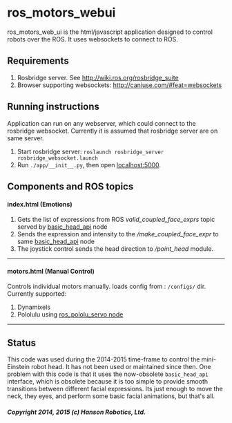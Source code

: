 ros_motors_webui
=======

ros_motors_web_ui is the html/javascript application designed to control robots over the ROS. It uses websockets to connect to ROS.

Requirements
------------

 1. Rosbridge server. See http://wiki.ros.org/rosbridge_suite
 2. Browser supporting websockets: http://caniuse.com/#feat=websockets

Running instructions
-------------

Application can run on any webserver, which could connect to the rosbridge websocket. Currently it is assumed that rosbridge server are on same server.

 1. Start rosbridge server: `roslaunch rosbridge_server rosbridge_websocket.launch`
 2. Run `./app/__init__.py`, then open [localhost:5000](http://localhost:5000).

Components and ROS topics
----------
#### index.html (Emotions)
 1. Gets the list of expressions from ROS *valid_coupled_face_exprs*  topic served by [basic_head_api](https://github.com/hansonrobotics/basic_head_api) node
 2. Sends the expression and intensity to the */make_coupled_face_expr* to same [basic_head_api](https://github.com/hansonrobotics/basic_head_api) node
 3. The joystick control sends the head direction to */point_head* module.
 
 ----------

#### motors.html (Manual Control)
Controls individual motors manually. loads config from : `/configs/` dir.
Currently supported:

 1. Dynamixels
 2. Pololulu using [ros_pololu_servo node](https://github.com/hansonrobotics/ros_pololu_servo)

----------

## Status
This code was used during the 2014-2015 time-frame to control the mini-Einstein robot head.
It has not been used or maintained since then.  One problem with this code is that it uses
the now-obsolete `basic_head_api` interface, which is obsolete because it is too simple to 
provide smooth transitions between different facial expressions.  Its just enough to move
the neck, they eyes, and perform some basic facial animations, but that's all.

##### Copyright 2014, 2015 (c) Hanson Robotics, Ltd.
